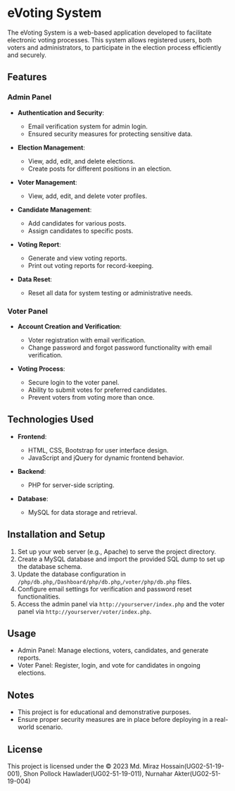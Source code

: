 # eVoting System

The eVoting System is a web-based application developed to facilitate electronic voting processes. This system allows registered users, both voters and administrators, to participate in the election process efficiently and securely.

## Features

### Admin Panel

- **Authentication and Security**:
  - Email verification system for admin login.
  - Ensured security measures for protecting sensitive data.

- **Election Management**:
  - View, add, edit, and delete elections.
  - Create posts for different positions in an election.

- **Voter Management**:
  - View, add, edit, and delete voter profiles.

- **Candidate Management**:
  - Add candidates for various posts.
  - Assign candidates to specific posts.

- **Voting Report**:
  - Generate and view voting reports.
  - Print out voting reports for record-keeping.

- **Data Reset**:
  - Reset all data for system testing or administrative needs.

### Voter Panel

- **Account Creation and Verification**:
  - Voter registration with email verification.
  - Change password and forgot password functionality with email verification.

- **Voting Process**:
  - Secure login to the voter panel.
  - Ability to submit votes for preferred candidates.
  - Prevent voters from voting more than once.

## Technologies Used

- **Frontend**:
  - HTML, CSS, Bootstrap for user interface design.
  - JavaScript and jQuery for dynamic frontend behavior.

- **Backend**:
  - PHP for server-side scripting.

- **Database**:
  - MySQL for data storage and retrieval.

## Installation and Setup

1. Set up your web server (e.g., Apache) to serve the project directory.
2. Create a MySQL database and import the provided SQL dump to set up the database schema.
3. Update the database configuration in `/php/db.php`,`/Dashboard/php/db.php`,`/voter/php/db.php` files.
4. Configure email settings for verification and password reset functionalities.
5. Access the admin panel via `http://yourserver/index.php` and the voter panel via `http://yourserver/voter/index.php`.

## Usage

- Admin Panel: Manage elections, voters, candidates, and generate reports.
- Voter Panel: Register, login, and vote for candidates in ongoing elections.

## Notes

- This project is for educational and demonstrative purposes.
- Ensure proper security measures are in place before deploying in a real-world scenario.

## License

This project is licensed under the &copy; 2023 Md. Miraz Hossain(UG02-51-19-001), Shon Pollock Hawlader(UG02-51-19-011),
Nurnahar Akter(UG02-51-19-004)
